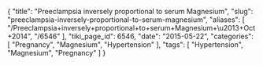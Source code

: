 {
    "title": "Preeclampsia inversely proportional to serum Magnesium",
    "slug": "preeclampsia-inversely-proportional-to-serum-magnesium",
    "aliases": [
        "/Preeclampsia+inversely+proportional+to+serum+Magnesium+\u2013+Oct+2014",
        "/6546"
    ],
    "tiki_page_id": 6546,
    "date": "2015-05-22",
    "categories": [
        "Pregnancy",
        "Magnesium",
        "Hypertension"
    ],
    "tags": [
        "Hypertension",
        "Magnesium",
        "Pregnancy"
    ]
}